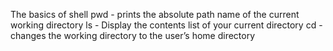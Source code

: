 The basics of shell
pwd -  prints the absolute path name of the current working directory
ls - Display the contents list of your current directory
cd - changes the working directory to the user’s home directory
